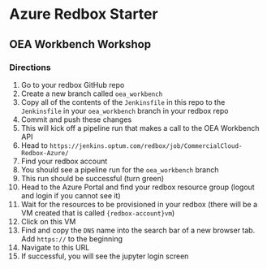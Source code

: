 # Azure Redbox Starter

## OEA Workbench Workshop

### Directions

1. Go to your redbox GitHub repo
2. Create a new branch called `oea_workbench`
3. Copy all of the contents of the `Jenkinsfile` in this repo to the `Jenkinsfile` in your `oea_workbench` branch in your redbox repo
4. Commit and push these changes
5. This will kick off a pipeline run that makes a call to the OEA Workbench API
6. Head to `https://jenkins.optum.com/redbox/job/CommercialCloud-Redbox-Azure/`
7. Find your redbox account
8. You should see a pipeline run for the `oea_workbench` branch
9. This run should be successful (turn green)
10. Head to the Azure Portal and find your redbox resource group (logout and login if you cannot see it)
11. Wait for the resources to be provisioned in your redbox (there will be a VM created that is called `{redbox-account}vm`)
12. Click on this VM
13. Find and copy the `DNS` name into the search bar of a new browser tab. Add `https://` to the beginning
14. Navigate to this URL
15. If successful, you will see the jupyter login screen
